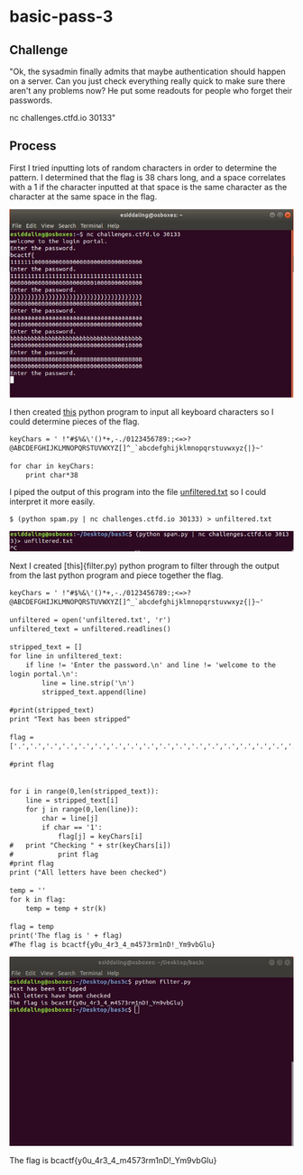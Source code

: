 # basic-pass-3

## Challenge

"Ok, the sysadmin finally admits that maybe authentication should happen on a server. Can you just check everything really quick to make sure there aren't any problems now? He put some readouts for people who forget their passwords.

nc challenges.ctfd.io 30133"

## Process

First I tried inputting lots of random characters in order to determine the pattern. I determined that the flag is 38 chars long, and a space correlates with a 1 if the character inputted at that space is the same character as the character at the same space in the flag.

![Capture1.JPG](Capture1.JPG)

I then created [this](spam.py) python program to input all keyboard characters so I could determine pieces of the flag.

```
keyChars = ' !"#$%&\'()*+,-./0123456789:;<=>?@ABCDEFGHIJKLMNOPQRSTUVWXYZ[]^_`abcdefghijklmnopqrstuvwxyz{|}~'

for char in keyChars:
	print char*38
```

I piped the output of this program into the file [unfiltered.txt](unfiltered.txt) so I could interpret it more easily.

```
$ (python spam.py | nc challenges.ctfd.io 30133) > unfiltered.txt
```

![Capture2.JPG](Capture2.JPG)

Next I created [this]{filter.py) python program to filter through the output from the last python program and piece together the flag.

```
keyChars = ' !"#$%&\'()*+,-./0123456789:;<=>?@ABCDEFGHIJKLMNOPQRSTUVWXYZ[]^_`abcdefghijklmnopqrstuvwxyz{|}~'

unfiltered = open('unfiltered.txt', 'r')
unfiltered_text = unfiltered.readlines()

stripped_text = []
for line in unfiltered_text:
	if line != 'Enter the password.\n' and line != 'welcome to the login portal.\n':
		line = line.strip('\n')
		stripped_text.append(line)

#print(stripped_text)
print "Text has been stripped"

flag = ['.','.','.','.','.','.','.','.','.','.','.','.','.','.','.','.','.','.','.','.','.','.','.','.','.','.','.','.','.','.','.','.','.','.','.','.','.','.']

#print flag


for i in range(0,len(stripped_text)):
	line = stripped_text[i]
	for j in range(0,len(line)):
		char = line[j]
		if char == '1':
			flag[j] = keyChars[i]
#	print "Checking " + str(keyChars[i])
#			print flag
#print flag
print ("All letters have been checked")

temp = ''
for k in flag:
	temp = temp + str(k)

flag = temp
print('The flag is ' + flag)
#The flag is bcactf{y0u_4r3_4_m4573rm1nD!_Ym9vbGlu}
```

![Capture3.JPG](Capture3.JPG)

The flag is bcactf{y0u_4r3_4_m4573rm1nD!_Ym9vbGlu}
